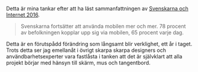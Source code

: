 Detta är mina tankar efter att ha läst sammanfattningen av [Svenskarna och Internet 2016][1].

> Svenskarna fortsätter att använda mobilen mer och mer. 78 procent av befolkningen kopplar upp sig via mobilen, 65 procent varje dag.

Detta är en förutspådd förändring som långsamt blir verklighet, ett år i taget. Trots detta ser jag emellanåt i övrigt skarpa skarpa designers och användbarhetsexperter vara fastlåsta i tanken att det är självklart att alla projekt börjar med hänsyn till skärm, mus och tangentbord. 

[1]: http://www.soi2016.se/sammanfattning/